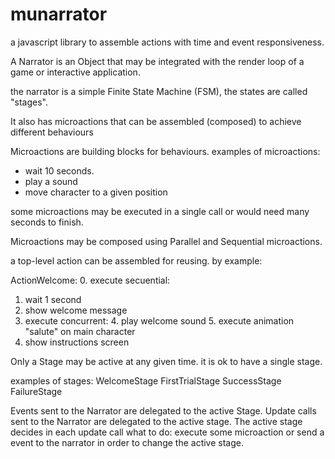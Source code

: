 munarrator
==========

a javascript library to assemble actions with time and event responsiveness.


A Narrator is an Object that may be integrated with the render loop of a game or interactive application.

the narrator is a simple Finite State Machine (FSM), the states are called "stages".


It also has microactions that can be assembled (composed) to achieve different behaviours


Microactions are building blocks for behaviours. examples of microactions:
- wait 10 seconds.
- play a sound
- move character to a given position

some microactions may be executed in a single call or would need many seconds to finish.

Microactions may be composed using Parallel and Sequential microactions.

a top-level action can be assembled for reusing. by example:

ActionWelcome:
0. execute secuential:
  1. wait 1 second
  2. show welcome message
  3. execute concurrent:
    4. play welcome sound
    5. execute animation "salute" on main character
  6. show instructions screen

Only a Stage may be active at any given time.
it is ok to have a single stage.

examples of stages:
WelcomeStage
FirstTrialStage
SuccessStage
FailureStage

Events sent to the Narrator are delegated to the active Stage.
Update calls sent to the Narrator are delegated to the active stage.
The active stage decides in each update call what to do: execute some microaction or send a event to the narrator in order to change the active stage.



